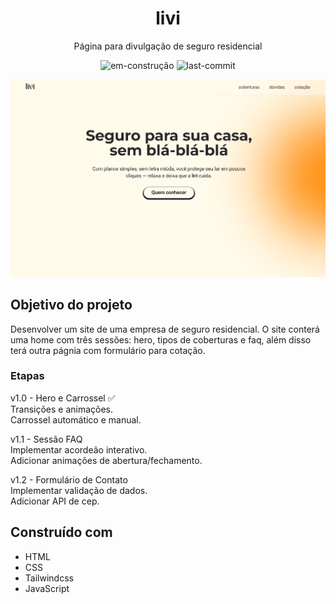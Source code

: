 <div align="center">
  <h1>livi</h1>
</div>
<p align="center">Página para divulgação de seguro residencial </p>

<div align="center">

![em-construção](https://img.shields.io/badge/⚠️em%20construção-a?color=2a3003
)
![last-commit](https://img.shields.io/github/last-commit/melissasilvadev/livi-seguro-residencial?color=2a3003)
</div>

<div align="center">
  <img src="./src/images/screenshot.png" width=900px>
</div>


## Objetivo do projeto
Desenvolver um site de uma empresa de seguro residencial.
O site conterá uma home com três sessões: hero, tipos de coberturas e faq, além disso terá outra págnia com formulário para cotação.


### Etapas
v1.0 - Hero e Carrossel ✅<br>
Transições e animações.<br>
Carrossel automático e manual.

v1.1 - Sessão FAQ<br>
Implementar acordeão interativo.<br>
Adicionar animações de abertura/fechamento.

v1.2 - Formulário de Contato<br>
Implementar validação de dados.<br>
Adicionar API de cep.

## Construído com
- HTML
- CSS
- Tailwindcss
- JavaScript
<br><br>